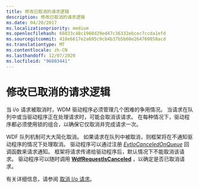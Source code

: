 ```yaml
---
title: 修改已取消的请求逻辑
description: 修改已取消的请求逻辑
ms.date: 04/20/2017
ms.localizationpriority: medium
ms.openlocfilehash: 66033c48c1968d29ed47c36332ebcec7ccda1efd
ms.sourcegitcommit: 418e6617e2a695c9cb4b37b5b60e264760858acd
ms.translationtype: MT
ms.contentlocale: zh-CN
ms.lasthandoff: 12/07/2020
ms.locfileid: "96803441"
---
```

# <a name="revise-canceled-request-logic"></a>修改已取消的请求逻辑


当 i/o 请求被取消时，WDM 驱动程序必须管理几个困难的争用情况。 当请求在队列中或当驱动程序正在处理请求时，可能会取消该请求。 在每种情况下，驱动程序都必须使用锁的组合，以确保它仅取消并完成请求一次。

WDF 队列机制可大大简化取消。 如果请求在队列中被取消，则框架将在不通知驱动程序的情况下处理取消。 驱动程序可以通过注册 [*EvtIoCanceledOnQueue*](/windows-hardware/drivers/ddi/wdfio/nc-wdfio-evt_wdf_io_queue_io_canceled_on_queue) 回调函数来请求通知。 框架将请求传递给驱动程序后，默认情况下不能取消该请求。 驱动程序可以随时调用 [**WdfRequestIsCanceled**](/windows-hardware/drivers/ddi/wdfrequest/nf-wdfrequest-wdfrequestiscanceled) ，以确定是否已取消请求。

有关详细信息，请参阅 [取消 I/o 请求](canceling-i-o-requests.md)。

 

